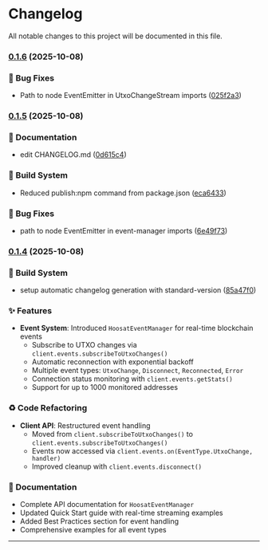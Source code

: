 # Changelog

All notable changes to this project will be documented in this file.

### [0.1.6](https://github.com/Namp88/hoosat-sdk/compare/v0.1.5...v0.1.6) (2025-10-08)

### 🐛 Bug Fixes

- Path to node EventEmitter in UtxoChangeStream imports ([025f2a3](https://github.com/Namp88/hoosat-sdk/commit/025f2a3b1fb93df0c03164ed648b0effc399db8f))

### [0.1.5](https://github.com/Namp88/hoosat-sdk/compare/v0.1.4...v0.1.5) (2025-10-08)

### 📝 Documentation

- edit CHANGELOG.md ([0d615c4](https://github.com/Namp88/hoosat-sdk/commit/0d615c4a55f567c9a05ae2542db00672f111d866))

### 🔨 Build System

- Reduced publish:npm command from package.json ([eca6433](https://github.com/Namp88/hoosat-sdk/commit/eca6433225cd3b1fa913c985f26cb7486c89f7bc))

### 🐛 Bug Fixes

- path to node EventEmitter in event-manager imports ([6e49f73](https://github.com/Namp88/hoosat-sdk/commit/6e49f73b8e91fbe89d00c1bf85e3d0b0ec474cd3))

### [0.1.4](https://github.com/Namp88/hoosat-sdk/compare/v0.1.3...v0.1.4) (2025-10-08)

### 🔨 Build System

- setup automatic changelog generation with standard-version ([85a47f0](https://github.com/Namp88/hoosat-sdk/commit/85a47f09c4c7cb0c1d10026faf5af6d60197697a))

### ✨ Features

- **Event System**: Introduced `HoosatEventManager` for real-time blockchain events
  - Subscribe to UTXO changes via `client.events.subscribeToUtxoChanges()`
  - Automatic reconnection with exponential backoff
  - Multiple event types: `UtxoChange`, `Disconnect`, `Reconnected`, `Error`
  - Connection status monitoring with `client.events.getStats()`
  - Support for up to 1000 monitored addresses

### ♻️ Code Refactoring

- **Client API**: Restructured event handling
  - Moved from `client.subscribeToUtxoChanges()` to `client.events.subscribeToUtxoChanges()`
  - Events now accessed via `client.events.on(EventType.UtxoChange, handler)`
  - Improved cleanup with `client.events.disconnect()`

### 📝 Documentation

- Complete API documentation for `HoosatEventManager`
- Updated Quick Start guide with real-time streaming examples
- Added Best Practices section for event handling
- Comprehensive examples for all event types

---
